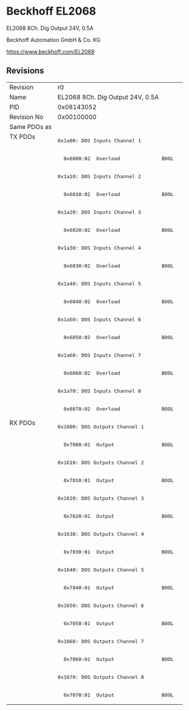 # Beckhoff EL2068

EL2068 8Ch. Dig Output 24V, 0.5A

Beckhoff Automation GmbH & Co. KG

https://www.beckhoff.com/EL2068

## Revisions
<table>
<tr >
<td>Revision</td>
<td>r0</td>
</tr>
<tr >
<td>Name</td>
<td>EL2068 8Ch. Dig Output 24V, 0.5A</td>
</tr>
<tr >
<td>PID</td>
<td>0x08143052</td>
</tr>
<tr >
<td>Revision No</td>
<td>0x00100000</td>
</tr>
<tr >
<td>Same PDOs as</td>
<td></td>
</tr>
<tr class="txpdo pdosection">
<td rowspan=16 valign=top>TX PDOs</td>
<td><pre>0x1a00: DOS Inputs Channel 1</pre></td>
<td></td>
</tr>
<tr class="txpdo">
<td><pre>  0x6000:02  Overload              BOOL</pre></td>
</tr>
<tr class="txpdo pdosection">
<td><pre>0x1a10: DOS Inputs Channel 2</pre></td>
</tr>
<tr class="txpdo">
<td><pre>  0x6010:02  Overload              BOOL</pre></td>
</tr>
<tr class="txpdo pdosection">
<td><pre>0x1a20: DOS Inputs Channel 3</pre></td>
</tr>
<tr class="txpdo">
<td><pre>  0x6020:02  Overload              BOOL</pre></td>
</tr>
<tr class="txpdo pdosection">
<td><pre>0x1a30: DOS Inputs Channel 4</pre></td>
</tr>
<tr class="txpdo">
<td><pre>  0x6030:02  Overload              BOOL</pre></td>
</tr>
<tr class="txpdo pdosection">
<td><pre>0x1a40: DOS Inputs Channel 5</pre></td>
</tr>
<tr class="txpdo">
<td><pre>  0x6040:02  Overload              BOOL</pre></td>
</tr>
<tr class="txpdo pdosection">
<td><pre>0x1a50: DOS Inputs Channel 6</pre></td>
</tr>
<tr class="txpdo">
<td><pre>  0x6050:02  Overload              BOOL</pre></td>
</tr>
<tr class="txpdo pdosection">
<td><pre>0x1a60: DOS Inputs Channel 7</pre></td>
</tr>
<tr class="txpdo">
<td><pre>  0x6060:02  Overload              BOOL</pre></td>
</tr>
<tr class="txpdo pdosection">
<td><pre>0x1a70: DOS Inputs Channel 8</pre></td>
</tr>
<tr class="txpdo">
<td><pre>  0x6070:02  Overload              BOOL</pre></td>
</tr>
<tr class="rxpdo pdosection">
<td rowspan=16 valign=top>RX PDOs</td>
<td><pre>0x1600: DOS Outputs Channel 1</pre></td>
<td></td>
</tr>
<tr class="rxpdo">
<td><pre>  0x7000:01  Output                BOOL</pre></td>
</tr>
<tr class="rxpdo pdosection">
<td><pre>0x1610: DOS Outputs Channel 2</pre></td>
</tr>
<tr class="rxpdo">
<td><pre>  0x7010:01  Output                BOOL</pre></td>
</tr>
<tr class="rxpdo pdosection">
<td><pre>0x1620: DOS Outputs Channel 3</pre></td>
</tr>
<tr class="rxpdo">
<td><pre>  0x7020:01  Output                BOOL</pre></td>
</tr>
<tr class="rxpdo pdosection">
<td><pre>0x1630: DOS Outputs Channel 4</pre></td>
</tr>
<tr class="rxpdo">
<td><pre>  0x7030:01  Output                BOOL</pre></td>
</tr>
<tr class="rxpdo pdosection">
<td><pre>0x1640: DOS Outputs Channel 5</pre></td>
</tr>
<tr class="rxpdo">
<td><pre>  0x7040:01  Output                BOOL</pre></td>
</tr>
<tr class="rxpdo pdosection">
<td><pre>0x1650: DOS Outputs Channel 6</pre></td>
</tr>
<tr class="rxpdo">
<td><pre>  0x7050:01  Output                BOOL</pre></td>
</tr>
<tr class="rxpdo pdosection">
<td><pre>0x1660: DOS Outputs Channel 7</pre></td>
</tr>
<tr class="rxpdo">
<td><pre>  0x7060:01  Output                BOOL</pre></td>
</tr>
<tr class="rxpdo pdosection">
<td><pre>0x1670: DOS Outputs Channel 8</pre></td>
</tr>
<tr class="rxpdo">
<td><pre>  0x7070:01  Output                BOOL</pre></td>
</tr>
</table>
